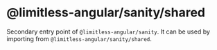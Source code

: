 # @limitless-angular/sanity/shared

Secondary entry point of `@limitless-angular/sanity`. It can be used by importing from `@limitless-angular/sanity/shared`.

